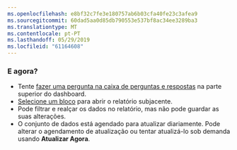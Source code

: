 ```yaml
---
ms.openlocfilehash: e8bf32c7fe3e180757ab6b03cfa40fe23c3afea9
ms.sourcegitcommit: 60dad5aa0d85db790553e537bf8ac34ee3289ba3
ms.translationtype: MT
ms.contentlocale: pt-PT
ms.lasthandoff: 05/29/2019
ms.locfileid: "61164608"
---
```

### <a name="what-now"></a>E agora?
* Tente [fazer uma pergunta na caixa de perguntas e respostas](../consumer/end-user-q-and-a.md) na parte superior do dashboard.
* [Selecione um bloco](../consumer/end-user-tiles.md) para abrir o relatório subjacente.
* Pode filtrar e realçar os dados no relatório, mas não pode guardar as suas alterações.
* O conjunto de dados está agendado para atualizar diariamente. Pode alterar o agendamento de atualização ou tentar atualizá-lo sob demanda usando **Atualizar Agora**.

